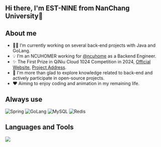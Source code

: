 ## Hi there, I'm EST-NINE from NanChang University👋


## About me
- 🧑‍💻 I’m currently working on several back-end projects with Java and GoLang.
- 💡 I’m an NCUHOMER working for <a href="https://github.com/ncuhome">@ncuhome</a> as a Backend Engineer.
- ✨ The First Prize in QiNiu Cloud 1024 Competition in 2024, <a href ="https://www.qiniu.com/activity/detail/66cfe17084a4441c29b08be9#list-of-winners">Official Website</a>, <a href ="https://github.com/Team-DuiDuiDui/GeniusRank">Project Address</a>.
- 🧩 I'm more than glad to explore knowledge related to back-end and actively participate in open-source projects.
- ❤️ Aiming to enjoy coding and animation in my remaining life.


## Always use
![Spring](https://img.shields.io/badge/Spring-6DB33F?style=for-the-badge&logo=spring&logoColor=white)
![GoLang](https://img.shields.io/badge/go-%2300ADD8.svg?style=for-the-badge&logo=go&logoColor=white)
![MySQL](https://img.shields.io/badge/mysql-%2300f.svg?style=for-the-badge&logo=mysql&logoColor=white)
![Redis](https://img.shields.io/badge/redis-%23DD0031.svg?style=for-the-badge&logo=redis&logoColor=white)


## Languages and Tools
<div><p align="">
 <img src="https://skillicons.dev/icons?i=java,go,vue,mysql,redis,mongodb,git,docker&theme=dark" />
</p></div>  


<!--
**EST-NINE/EST-NINE** is a ✨ _special_ ✨ repository beel.app/api/cards/profile-details?username=EST-NINE&theme=react)

<!--cause its `README.md` (this file) appears on your GitHub profile.

Here are some ideas to get you started:

- 🔭 I’m currently working on ...
- 🌱 I’m currently learning ...
- 👯 I’m looking to collaborate on ...
- 🤔 I’m looking for help with ...
- 💬 Ask me about ...
- 📫 How to reach me: ...
- 😄 Pronouns: ...
- ⚡ Fun fact: ...

<img align="right" src="https://github-readme-stats.vercel.app/api?username=EST-NINE&show_icons=true&count_private=true&theme=jolly&icon_color=5CBDD8&bg_color=15,123175,5B2749,777777&hide_title=true&hide_border=true">

-->
